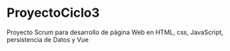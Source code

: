 # ProyectoCiclo3
Proyecto Scrum para desarrollo de página Web en HTML, css, JavaScript, persistencia de Datos y Vue

